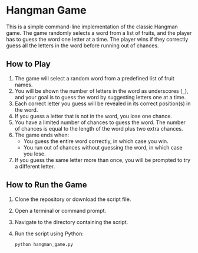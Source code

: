 # Hangman Game
This is a simple command-line implementation of the classic Hangman game. The game randomly selects a word from a list of fruits, and the player has to guess the word one letter at a time. The player wins if they correctly guess all the letters in the word before running out of chances.

## How to Play
1. The game will select a random word from a predefined list of fruit names.
2. You will be shown the number of letters in the word as underscores (`_`), and your goal is to guess the word by suggesting letters one at a time.
3. Each correct letter you guess will be revealed in its correct position(s) in the word.
4. If you guess a letter that is not in the word, you lose one chance.
5. You have a limited number of chances to guess the word. The number of chances is equal to the length of the word plus two extra chances.
6. The game ends when:
   - You guess the entire word correctly, in which case you win.
   - You run out of chances without guessing the word, in which case you lose.
7. If you guess the same letter more than once, you will be prompted to try a different letter.

## How to Run the Game
1. Clone the repository or download the script file.
2. Open a terminal or command prompt.
3. Navigate to the directory containing the script.
4. Run the script using Python:

   ```bash
   python hangman_game.py
